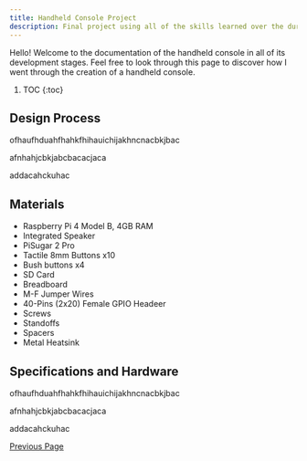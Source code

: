 ```yaml
---
title: Handheld Console Project
description: Final project using all of the skills learned over the duration of the TEJ3MR course.
---
```


Hello! Welcome to the documentation of the handheld console in all of its development stages. Feel free to look through this page to discover how I went through the creation of a handheld console. 

1. TOC
{:toc}

## Design Process

ofhaufhduahfhahkfhihauichijakhncnacbkjbac

afnhahjcbkjabcbacacjaca

addacahckuhac

## Materials

- Raspberry Pi 4 Model B, 4GB RAM
- Integrated Speaker
- PiSugar 2 Pro
- Tactile 8mm Buttons x10
- Bush buttons x4
- SD Card
- Breadboard
- M-F Jumper Wires
- 40-Pins (2x20) Female GPIO Headeer
- Screws
- Standoffs
- Spacers
- Metal Heatsink

## Specifications and Hardware

ofhaufhduahfhahkfhihauichijakhncnacbkjbac

afnhahjcbkjabcbacacjaca

addacahckuhac

[Previous Page](./)